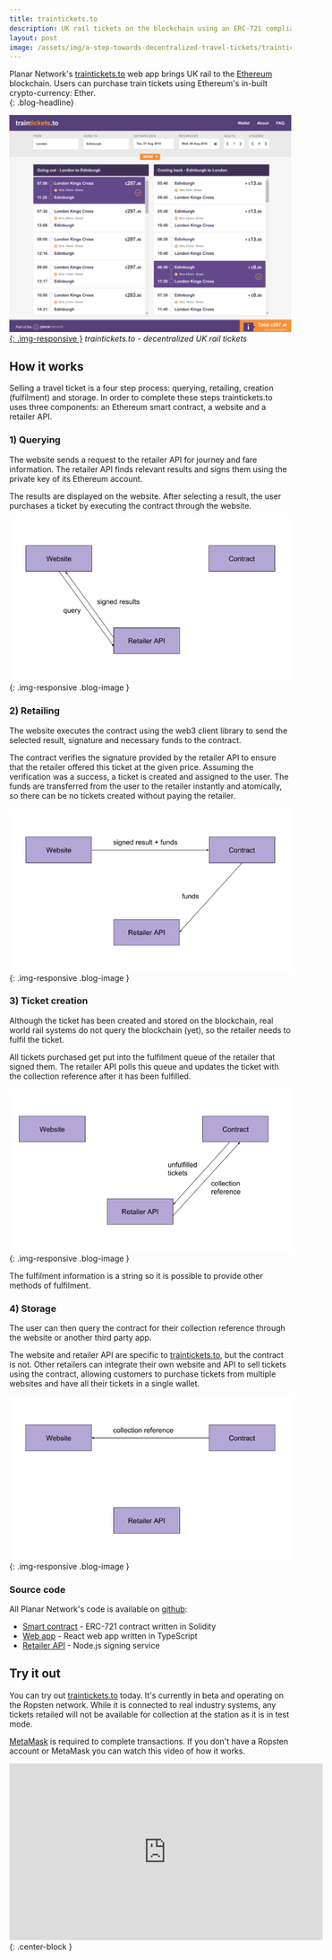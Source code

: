 ```yaml
---
title: traintickets.to
description: UK rail tickets on the blockchain using an ERC-721 compliant smart contract and digital signing service.
layout: post
image: /assets/img/a-step-towards-decentralized-travel-tickets/traintickets.to.png
---
```


Planar Network's [traintickets.to](https://traintickets.to) web app brings UK rail to the [Ethereum](https://ethereum.org/) blockchain. Users can purchase train tickets using Ethereum's in-built crypto-currency: Ether.                                                                                                                                       
{: .blog-headline}

[![traintickets.to](/assets/img/a-step-towards-decentralized-travel-tickets/traintickets.to.png){: .img-responsive }](https://traintickets.to)
*traintickets.to - decentralized UK rail tickets*

## How it works

Selling a travel ticket is a four step process: querying, retailing, creation (fulfilment) and storage. In order to complete these steps traintickets.to uses three components: an Ethereum smart contract, a website and a retailer API.

### 1) Querying

The website sends a request to the retailer API for journey and fare information. The retailer API finds relevant results and signs them using the private key of its Ethereum account.

The results are displayed on the website. After selecting a result, the user purchases a ticket by executing the contract through the website.

![querying](/assets/img/a-step-towards-decentralized-travel-tickets/1.png){: .img-responsive .blog-image }

### 2) Retailing

The website executes the contract using the web3 client library to send the selected result, signature and necessary funds to the contract.

The contract verifies the signature provided by the retailer API to ensure that the retailer offered this ticket at the given price. Assuming the verification was a success, a ticket is created and assigned to the user. The funds are transferred from the user to the retailer instantly and atomically, so there can be no tickets created without paying the retailer.

![retailing](/assets/img/a-step-towards-decentralized-travel-tickets/2.png){: .img-responsive .blog-image }

### 3) Ticket creation

Although the ticket has been created and stored on the blockchain, real world rail systems do not query the blockchain (yet), so the retailer needs to fulfil the ticket.

All tickets purchased get put into the fulfilment queue of the retailer that signed them. The retailer API polls this queue and updates the ticket with the collection reference after it has been fulfilled.

![creation](/assets/img/a-step-towards-decentralized-travel-tickets/3.png){: .img-responsive .blog-image }

The fulfilment information is a string so it is possible to provide other methods of fulfilment.

### 4) Storage

The user can then query the contract for their collection reference through the website or another third party app.

The website and retailer API are specific to [traintickets.to](https://traintickets.to/), but the contract is not. Other retailers can integrate their own website and API to sell tickets using the contract, allowing customers to purchase tickets from multiple websites and have all their tickets in a single wallet.

![storage](/assets/img/a-step-towards-decentralized-travel-tickets/4.png){: .img-responsive .blog-image }

### Source code

All Planar Network's code is available on [github](https://www.github.com/planarnetwork/):
 
- [Smart contract](https://www.github.com/planarnetwork/ticket-wallet/) - ERC-721 contract written in Solidity
- [Web app](https://www.github.com/planarnetwork/traintickets.to/) - React web app written in TypeScript
- [Retailer API](https://www.github.com/planarnetwork/uk-rail-provider/) - Node.js signing service 

## Try it out

You can try out [traintickets.to](https://traintickets.to/) today. It's currently in beta and operating on the Ropsten network. While it is connected to real industry systems, any tickets retailed will not be available for collection at the station as it is in test mode.

[MetaMask](https://www.metamask.io/) is required to complete transactions. If you don't have a Ropsten account or MetaMask you can watch this video of how it works.

<iframe width="560" height="315" src="https://youtube.com/embed/3ARnwIaVtac" frameborder="0" allowfullscreen></iframe>{: .center-block }

